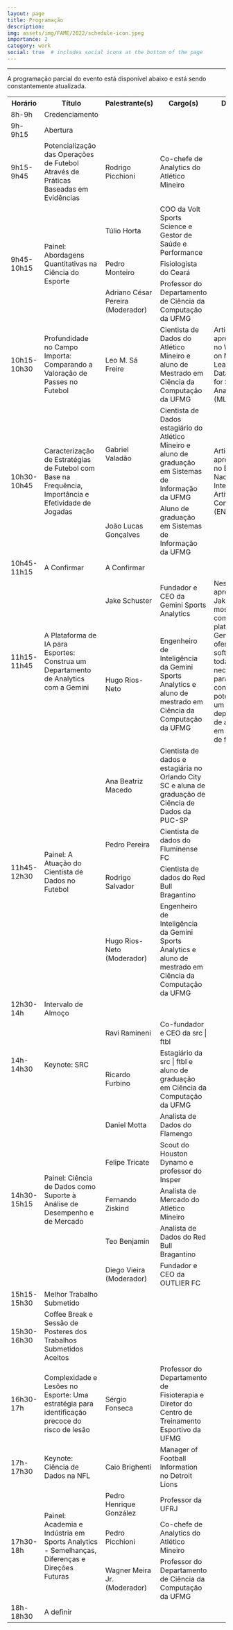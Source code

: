 ```yaml
---
layout: page
title: Programação
description: 
img: assets/img/FAME/2022/schedule-icon.jpeg
importance: 2
category: work
social: true  # includes social icons at the bottom of the page
---
```

<hr>
A programação parcial do evento está disponível abaixo e está sendo constantemente atualizada.
<table>
    <tr>
        <th>Horário</th>
        <th>Título</th>
        <th>Palestrante(s)</th>
        <th>Cargo(s)</th>
        <th>Descrição</th>
    </tr>
    <tr>
        <td rowspan="1">8h-9h</td>
        <td rowspan="1">Credenciamento</td>
        <td></td>
        <td></td>
        <td rowspan="1"></td>
    </tr>
    <tr>
        <td rowspan="1">9h-9h15</td>
        <td rowspan="1">Abertura</td>
        <td></td>
        <td></td>
        <td rowspan="1"></td>
    </tr>
    <!-- 9h15-9h45 -->
    <tr>
        <td rowspan="1">9h15-9h45</td>
        <td rowspan="1">Potencialização das Operações de Futebol Através de Práticas Baseadas em Evidências</td>
        <td>Rodrigo Picchioni</td>
        <td>Co-chefe de Analytics do Atlético Mineiro</td>
        <td rowspan="1"></td>
    </tr>
    <!-- 9h45-10h15 -->
    <tr>
        <td rowspan="3">9h45-10h15</td>
        <td rowspan="3">Painel: Abordagens Quantitativas na Ciência do Esporte</td>
        <td>Túlio Horta</td>
        <td>COO da Volt Sports Science e Gestor de Saúde e Performance</td>
        <td rowspan="3"></td>
    </tr>
    <tr>
        <td>Pedro Monteiro</td>
        <td>Fisiologista do Ceará</td>
    </tr>
    <tr>
        <td>Adriano César Pereira (Moderador)</td>
        <td>Professor do Departamento de Ciência da Computação da UFMG</td>
    </tr>
    <!-- 10h15-10h30 -->
    <tr>
        <td rowspan="1">10h15-10h30</td>
        <td rowspan="1">Profundidade no Campo Importa: Comparando a Valoração de Passes no Futebol</td>
        <td>Leo M. Sá Freire</td>
        <td>Cientista de Dados do Atlético Mineiro e aluno de Mestrado em Ciência da Computação da UFMG</td>
        <td rowspan="1">Artigo aceito e apresentado no Workshop on Machine Learning and Data Mining for Sports Analytics (MLSA) 2023.</td>
    </tr>
    <tr>
        <td rowspan="2">10h30-10h45</td>
        <td rowspan="2">Caracterização de Estratégias de Futebol com Base na Frequência, Importância e Efetividade de Jogadas</td>
        <td>Gabriel Valadão</td>
        <td>Cientista de Dados estagiário do Atlético Mineiro e aluno de graduação em Sistemas de Informação da UFMG</td>
        <td rowspan="2">Artigo aceito e apresentado no Encontro Nacional de Inteligência Artificial e Computacional (ENIAC) 2023.</td>
    </tr>
    <tr>
        <td>João Lucas Gonçalves</td>
        <td>Aluno de graduação em Sistemas de Informação da UFMG</td>
    </tr>
    <!-- 10h45-11h15 -->
    <tr>
    <td rowspan="1">10h45-11h15</td>
    <td rowspan="1">A Confirmar</td>
    <td>A Confirmar</td>
    <td></td>
    <td> </td>
    </tr>
    <tr>
        <td rowspan="2">11h15-11h45</td>
        <td rowspan="2">A Plataforma de IA para Esportes: Construa um Departamento de Analytics com a Gemini</td>
        <td>Jake Schuster</td>
        <td>Fundador e CEO da Gemini Sports Analytics</td>
        <td rowspan="2">Nessa apresentação, Jake e Hugo mostrarão como a plataforma da Gemini oferece software para todas etapas necessárias para um construir e potencializar um departamento de analytics em um clube de futebol.</td>
    </tr>
    <tr>
        <td>Hugo Rios-Neto</td>
        <td>Engenheiro de Inteligência da Gemini Sports Analytics e aluno de mestrado em Ciência da Computação da UFMG</td>
    </tr>
    <!-- 11h45-12h30 -->
    <tr>
        <td rowspan="4">11h45-12h30</td>
        <td rowspan="4">Painel: A Atuação do Cientista de Dados no Futebol</td>
        <td>Ana Beatriz Macedo</td>
        <td>Cientista de dados e estagiária no Orlando City SC e aluna de graduação de Ciência de Dados da PUC-SP</td>
        <td rowspan="4"></td>
    </tr>
    <tr>
        <td>Pedro Pereira</td>
        <td>Cientista de dados do Fluminense FC</td>
    </tr>
    <tr>
        <td>Rodrigo Salvador</td>
        <td>Cientista de dados do Red Bull Bragantino</td>
    </tr>
    <tr>
        <td>Hugo Rios-Neto (Moderador)</td>
        <td>Engenheiro de Inteligência da Gemini Sports Analytics e aluno de mestrado em Ciência da Computação da UFMG</td>
    </tr>
    <!-- 12h30-14h -->
    <tr>
        <td rowspan="1">12h30-14h</td>
        <td rowspan="1">Intervalo de Almoço</td>
        <td></td>
        <td></td>
        <td></td>
    </tr>
    <!-- 14h-14h30 -->
    <tr>
        <td rowspan="2">14h-14h30</td>
        <td rowspan="2">Keynote: SRC</td>
        <td>Ravi Ramineni</td>
        <td>Co-fundador e CEO da src | ftbl</td>
        <td rowspan="2"></td>
    </tr>
    <tr>
        <td>Ricardo Furbino</td>
        <td>Estagiário da src | ftbl e aluno de graduação em Ciência da Computação da UFMG</td>
    </tr>
    <!-- 14h30-15h15 -->
    <tr>
        <td rowspan="5">14h30-15h15</td>
        <td rowspan="5">Painel: Ciência de Dados como Suporte à Análise de Desempenho e de Mercado</td>
        <td>Daniel Motta</td>
        <td>Analista de Dados do Flamengo</td>
        <td rowspan="5"></td>
    </tr>
    <tr>
        <td>Felipe Tricate</td>
        <td>Scout do Houston Dynamo e professor do Insper</td>
    </tr>
    <tr>
        <td>Fernando Ziskind</td>
        <td>Analista de Mercado do Atlético Mineiro</td>
    </tr>
    <tr>
        <td>Teo Benjamin</td>
        <td>Analista de Dados do Red Bull Bragantino</td>
    </tr>
    <tr>
        <td>Diego Vieira (Moderador)</td>
        <td>Fundador e CEO da OUTLIER FC</td>
    <tr>
    <td rowspan="1">15h15-15h30</td>
    <td rowspan="1">Melhor Trabalho Submetido</td>
    <td></td>
    <td></td>
    <td></td>
    </tr>
 <!-- 15h30-16h30 -->
    <tr>
        <td rowspan="1">15h30-16h30</td>
        <td rowspan="1">Coffee Break e Sessão de Posteres dos Trabalhos Submetidos Aceitos</td>
        <td></td>
        <td></td>
        <td></td>
    </tr>
    <!-- 16h30-17h -->
    <tr>
        <td rowspan="1">16h30-17h</td>
        <td rowspan="1">Complexidade e Lesões no Esporte: Uma estratégia para identificação precoce do risco de lesão</td>
        <td>Sérgio Fonseca</td>
        <td>Professor do Departamento de Fisioterapia e Diretor do Centro de Treinamento Esportivo da UFMG</td>
        <td></td>
    </tr>
    <!-- 17h-17h30 -->
    <tr>
        <td rowspan="1">17h-17h30</td>
        <td rowspan="1">Keynote: Ciência de Dados na NFL</td>
        <td>Caio Brighenti</td>
        <td>Manager of Football Information no Detroit Lions</td>
        <td></td>
    </tr>
    <!-- 17h30-18h -->
    <tr>
        <td rowspan="3">17h30-18h</td>
        <td rowspan="3">Painel: Academia e Indústria em Sports Analytics - Semelhanças, Diferenças e Direções Futuras</td>
        <td>Pedro Henrique González</td>
        <td>Professor da UFRJ</td>
        <td rowspan="3"></td>
    </tr>
    <tr>
        <td>Pedro Picchioni</td>
        <td>Co-chefe de Analytics do Atlético Mineiro</td>
    </tr>
    <tr>
        <td>Wagner Meira Jr. (Moderador)</td>
        <td>Professor do Departamento de Ciência da Computação da UFMG</td>
    </tr>
    <tr>
        <td rowspan="1">18h-18h30</td>
            <td rowspan="1">A definir</td>
        <td></td>
        <td></td>
        <td></td>
    </tr>


